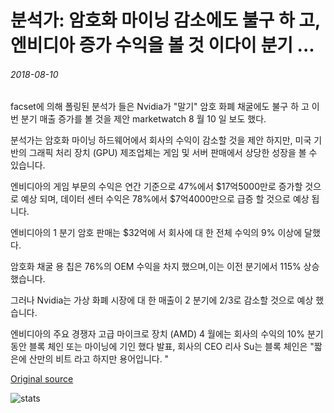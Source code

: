 # 분석가: 암호화 마이닝 감소에도 불구 하 고, 엔비디아 증가 수익을 볼 것 이다이 분기 ...

###### 2018-08-10

facset에 의해 폴링된 분석가 들은 Nvidia가 "말기" 암호 화폐 채굴에도 불구 하 고 이번 분기 매출 증가를 볼 것을 제안 marketwatch 8 월 10 일 보도 했다.

분석가는 암호화 마이닝 하드웨어에서 회사의 수익이 감소할 것을 제안 하지만, 미국 기반의 그래픽 처리 장치 (GPU) 제조업체는 게임 및 서버 판매에서 상당한 성장을 볼 수 있습니다.

엔비디아의 게임 부문의 수익은 연간 기준으로 47%에서 $17억5000만로 증가할 것으로 예상 되며, 데이터 센터 수익은 78%에서 $7억4000만으로 급증 할 것으로 예상 됩니다.

엔비디아의 1 분기 암호 판매는 $32억에 서 회사에 대 한 전체 수익의 9% 이상에 달했다.

암호화 채굴 용 칩은 76%의 OEM 수익을 차지 했으며,이는 이전 분기에서 115% 상승 했습니다.

그러나 Nvidia는 가상 화폐 시장에 대 한 매출이 2 분기에 2/3로 감소할 것으로 예상 했습니다.

엔비디아의 주요 경쟁자 고급 마이크로 장치 (AMD) 4 월에는 회사의 수익의 10% 분기 동안 블록 체인 또는 마이닝에 기인 했다 발표, 회사의 CEO 리사 Su는 블록 체인은 "짧은에 산만의 비트 라고 하지만 용어입니다. "

[Original source](https://cointelegraph.com/news/analysts-despite-crypto-mining-decline-nvidia-will-see-increased-revenue-this-quarter)

![stats](https://c.statcounter.com/11760860/0/a89fa40b/1/ "stats")
